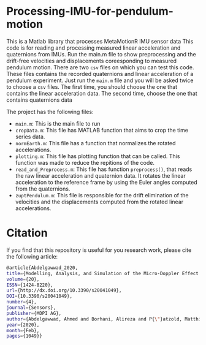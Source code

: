 # Processing-IMU-for-pendulum-motion
This is a Matlab library that processes MetaMotionR IMU sensor data 
This code is for reading and processing measured linear acceleration and quaternions from IMUs. Run the main.m file to show preprocessing and the drift-free velocities and displacements coreesponding to measured pendulum motion. There are two `csv` files on which you can test this code. These files contains the recorded quaternions and linear acceleration of a pendulum experiment. Just run the `main.m` file and you will be asked twice to choose a `csv` files. The first time, you should choose the one that contains the linear acceleration data. The second time, choose the one that contains quaternions data

The project has the following files:
- `main.m`: This is the main file to run
- `cropData.m`: This file has MATLAB function that aims to crop the time series data.
- `normEarth.m`: This file has a function that normalizes the rotated accelerations.
- `plotting.m`: This file has plotting function that can be called. This function was made to reduce the repitions of the code.
- `read_and_Preprocess.m`: This file has function `preprocess()`, that reads the raw linear acceleration and quaternion data. It rotates the linear acceleration to the reference frame by using the Euler angles computed from the quaternions.
- `zuptPendulum.m`: This file is responsible for the drift elimination of the velocities and the displacements computed from the rotated linear accelerations.

# Citation

If you find that this repository is useful for you research work, please cite the following article:

```bash
@article{Abdelgawwad_2020, 
title={Modelling, Analysis, and Simulation of the Micro-Doppler Effect in Wideband Indoor Channels with Confirmation Through Pendulum Experiments}, 
volume={20},
ISSN={1424-8220}, 
url={http://dx.doi.org/10.3390/s20041049},
DOI={10.3390/s20041049}, 
number={4}, 
journal={Sensors},
publisher={MDPI AG},
author={Abdelgawwad, Ahmed and Borhani, Alireza and P{\"}atzold, Matthias}, 
year={2020}, 
month={Feb},
pages={1049}}
```
